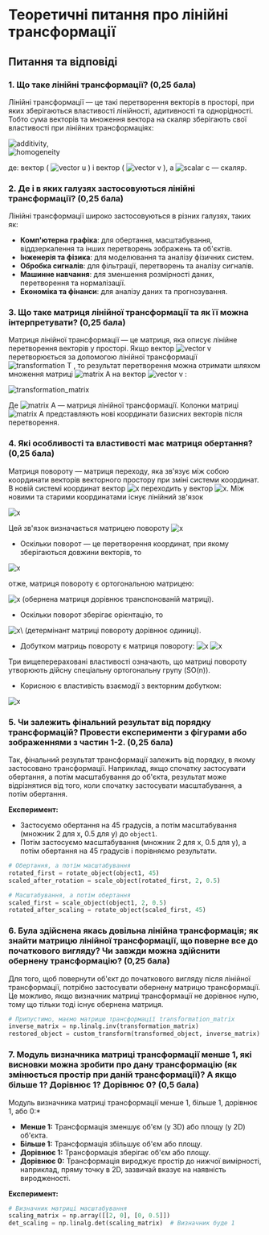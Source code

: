 # Теоретичні питання про лінійні трансформації

## Питання та відповіді

### 1. Що таке лінійні трансформації? (0,25 бала)
Лінійні трансформації — це такі перетворення векторів в просторі, при яких зберігаються властивості лінійності, адитивності та однорідності. Тобто сума векторів та множення вектора на скаляр зберігають свої властивості при лінійних трансформаціях:

![additivity](https://latex.codecogs.com/svg.latex?\color{white}T(\mathbf{u}+\mathbf{v})=T(\mathbf{u})+T(\mathbf{v})),   
![homogeneity](https://latex.codecogs.com/svg.latex?\color{white}T(c\mathbf{u})=cT(\mathbf{u}))

де: вектор ( ![vector u](https://latex.codecogs.com/svg.latex?\color{white}\mathbf{u}) ) і вектор (
![vector v](https://latex.codecogs.com/svg.latex?\color{white}\mathbf{v}) ), а
![scalar c](https://latex.codecogs.com/svg.latex?\color{white}c) — скаляр.


### 2. Де і в яких галузях застосовуються лінійні трансформації? (0,25 бала)
Лінійні трансформації широко застосовуються в різних галузях, таких як:
- **Комп'ютерна графіка**: для обертання, масштабування, віддзеркалення та інших перетворень зображень та об'єктів.
- **Інженерія та фізика**: для моделювання та аналізу фізичних систем.
- **Обробка сигналів**: для фільтрації, перетворень та аналізу сигналів.
- **Машинне навчання**: для зменшення розмірності даних, перетворення та нормалізації.
- **Економіка та фінанси**: для аналізу даних та прогнозування.

### 3. Що таке матриця лінійної трансформації та як її можна інтерпретувати? (0,25 бала)
Матриця лінійної трансформації — це матриця, яка описує лінійне перетворення векторів у просторі. Якщо вектор ![vector v](https://latex.codecogs.com/svg.latex?\color{white}\mathbf{v})
 перетворюється за допомогою лінійної трансформації ![transformation T](https://latex.codecogs.com/svg.latex?\color{white}T)
, то результат перетворення можна отримати шляхом множення матриці ![matrix A](https://latex.codecogs.com/svg.latex?\color{white}A)
 на вектор ![vector v](https://latex.codecogs.com/svg.latex?\color{white}\mathbf{v})
:

![transformation_matrix](https://latex.codecogs.com/svg.latex?\color{white}T(\mathbf{v})=A\mathbf{v})

Де ![matrix A](https://latex.codecogs.com/svg.latex?\color{white}A)
 — матриця лінійної трансформації. Колонки матриці ![matrix A](https://latex.codecogs.com/svg.latex?\color{white}A)
 представляють нові координати базисних векторів після перетворення.

### 4. Які особливості та властивості має матриця обертання? (0,25 бала)
Матриця повороту — матриця переходу, яка зв'язує між собою координати векторів векторного простору при зміні системи координат.
В новій системі координат вектор ![x](https://latex.codecogs.com/svg.latex?\color{white}x) переходить у вектор ![x](https://latex.codecogs.com/svg.latex?\color{white}x'). Між новими та старими координатами існує лінійний зв'язок

![x](https://latex.codecogs.com/svg.latex?\color{white}x'=Rx)


Цей зв'язок визначається матрицею повороту ![x](https://latex.codecogs.com/svg.latex?\color{white}R.)
* Оскільки поворот — це перетворення координат, при якому зберігаються довжини векторів, то 

![x](https://latex.codecogs.com/svg.latex?\color{white}(x')^Tx'=x^TR^TRx=x^Tx,)

отже, матриця повороту є ортогональною матрицею:

![x](https://latex.codecogs.com/svg.latex?\color{white}R^-^1=R^T) (обернена матриця дорівнює транспонованій матриці).

* Оскільки поворот зберігає орієнтацію, то

![x](https://latex.codecogs.com/svg.latex?\color{white}detR=+1)\ (детермінант матриці повороту дорівнює одиниці).

* Добутком матриць повороту є матриця повороту:
![x](https://latex.codecogs.com/svg.latex?\color{white}(R_1R_2)^T(R_1R_2)=R_2^T(R^T_1R_1)R_2=I,) ![x](https://latex.codecogs.com/svg.latex?\color{white}det(R_1R_2)=(detR_1)(detR_2)=+1.)

Три вищеперераховані властивості означають, що матриці повороту утворюють дійсну спеціальну ортогональну групу (SO(n)).

* Корисною є властивість взаємодії з векторним добутком:

![x](https://latex.codecogs.com/svg.latex?\color{white}R(\vec{a}\times\vec{b})=R\vec{a}\times&space;R\vec{b}.)

### 5. Чи залежить фінальний результат від порядку трансформацій? Провести експерименти з фігурами або зображеннями з частин 1-2. (0,25 бала)


Так, фінальний результат трансформації залежить від порядку, в якому застосовано трансформації. Наприклад, якщо спочатку застосувати обертання, а потім масштабування до об'єкта, результат може відрізнятися від того, коли спочатку застосувати масштабування, а потім обертання.

**Експеримент:**
- Застосуємо обертання на 45 градусів, а потім масштабування (множник 2 для x, 0.5 для y) до `object1`.
- Потім застосуємо масштабування (множник 2 для x, 0.5 для y), а потім обертання на 45 градусів і порівняємо результати.

```python
# Обертання, а потім масштабування
rotated_first = rotate_object(object1, 45)
scaled_after_rotation = scale_object(rotated_first, 2, 0.5)

# Масштабування, а потім обертання
scaled_first = scale_object(object1, 2, 0.5)
rotated_after_scaling = rotate_object(scaled_first, 45)
```

### 6. Була здійснена якась довільна лінійна трансформація; як знайти матрицю лінійної трансформації, що поверне все до початкового вигляду? Чи завжди можна здійснити обернену трансформацію? (0,25 бала)
Для того, щоб повернути об'єкт до початкового вигляду після лінійної трансформації, потрібно застосувати обернену матрицю трансформації. Це можливо, якщо визначник матриці трансформації не дорівнює нулю, тому що тільки тоді існує обернена матриця.

```python
# Припустимо, маємо матрицю трансформації transformation_matrix
inverse_matrix = np.linalg.inv(transformation_matrix)
restored_object = custom_transform(transformed_object, inverse_matrix)
```

### 7. Модуль визначника матриці трансформації менше 1, які висновки можна зробити про дану трансформацію (як змінюється простір при даній трансформації)? А якщо більше 1? Дорівнює 1? Дорівнює 0? (0,5 бала)
Модуль визначника матриці трансформації менше 1, більше 1, дорівнює 1, або 0:*

- **Менше 1:** Трансформація зменшує об'єм (у 3D) або площу (у 2D) об'єкта.
- **Більше 1:** Трансформація збільшує об'єм або площу.
- **Дорівнює 1:** Трансформація зберігає об'єм або площу.
- **Дорівнює 0:** Трансформація вироджує простір до нижчої вимірності, наприклад, пряму точку в 2D, зазвичай вказує на наявність виродженості.

**Експеримент:**
```python
# Визначник матриці масштабування
scaling_matrix = np.array([[2, 0], [0, 0.5]])
det_scaling = np.linalg.det(scaling_matrix)  # Визначник буде 1
```

